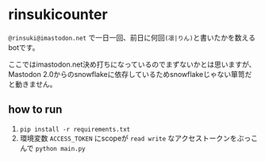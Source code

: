 # rinsukicounter

`@rinsuki@imastodon.net` で一日一回、前日に何回`(凛|りん)`と書いたかを数えるbotです。

ここではimastodon.net決め打ちになっているのでまずないかとは思いますが、Mastodon 2.0からのsnowflakeに依存しているためsnowflakeじゃない箪笥だと動きません。

## how to run

1. `pip install -r requirements.txt`
2. 環境変数 `ACCESS_TOKEN` にscopeが `read write` なアクセストークンをぶっこんで `python main.py`